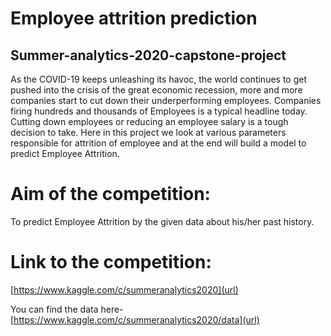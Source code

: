 # Employee attrition prediction
## Summer-analytics-2020-capstone-project
As the COVID-19 keeps unleashing its havoc, the world continues to get pushed into the crisis of the great economic recession, more and more companies start to cut down their underperforming employees. Companies firing hundreds and thousands of Employees is a typical headline today. Cutting down employees or reducing an employee salary is a tough decision to take. Here in this project we look at various parameters responsible for attrition of employee and at the end will build a model to predict Employee Attrition.

# Aim of the competition:
To predict Employee Attrition by the given data about his/her past history.

# Link to the competition:
[https://www.kaggle.com/c/summeranalytics2020](url)

You can find the data here- [https://www.kaggle.com/c/summeranalytics2020/data](url)
